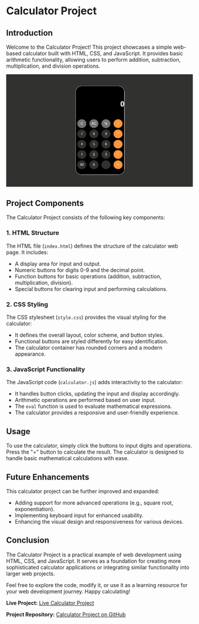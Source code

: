 # Calculator Project

## Introduction
Welcome to the Calculator Project! This project showcases a simple web-based calculator built with HTML, CSS, and JavaScript. It provides basic arithmetic functionality, allowing users to perform addition, subtraction, multiplication, and division operations.

![Calculator Screenshot](calculator-screenshot.png)

## Project Components
The Calculator Project consists of the following key components:

### 1. HTML Structure
The HTML file (`index.html`) defines the structure of the calculator web page. It includes:
- A display area for input and output.
- Numeric buttons for digits 0-9 and the decimal point.
- Function buttons for basic operations (addition, subtraction, multiplication, division).
- Special buttons for clearing input and performing calculations.

### 2. CSS Styling
The CSS stylesheet (`style.css`) provides the visual styling for the calculator:
- It defines the overall layout, color scheme, and button styles.
- Functional buttons are styled differently for easy identification.
- The calculator container has rounded corners and a modern appearance.

### 3. JavaScript Functionality
The JavaScript code (`calculator.js`) adds interactivity to the calculator:
- It handles button clicks, updating the input and display accordingly.
- Arithmetic operations are performed based on user input.
- The `eval` function is used to evaluate mathematical expressions.
- The calculator provides a responsive and user-friendly experience.

## Usage
To use the calculator, simply click the buttons to input digits and operations. Press the "=" button to calculate the result. The calculator is designed to handle basic mathematical calculations with ease.

## Future Enhancements
This calculator project can be further improved and expanded:
- Adding support for more advanced operations (e.g., square root, exponentiation).
- Implementing keyboard input for enhanced usability.
- Enhancing the visual design and responsiveness for various devices.

## Conclusion
The Calculator Project is a practical example of web development using HTML, CSS, and JavaScript. It serves as a foundation for creating more sophisticated calculator applications or integrating similar functionality into larger web projects.

Feel free to explore the code, modify it, or use it as a learning resource for your web development journey. Happy calculating!

**Live Project:** [Live Calculator Project](https://krunal-gamit.github.io/caclulator-basic/)

**Project Repository:** [Calculator Project on GitHub](https://github.com/krunal-gamit/caclulator-basic)


